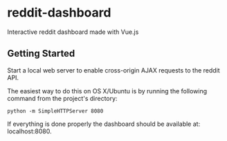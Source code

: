 # reddit-dashboard
Interactive reddit dashboard made with Vue.js

## Getting Started
Start a local web server to enable cross-origin AJAX requests to the reddit API. 

The easiest way to do this on OS X/Ubuntu is by running the following command from the project's directory:

``` python -m SimpleHTTPServer 8080 ```

If everything is done properly the dashboard should be available at: localhost:8080.
